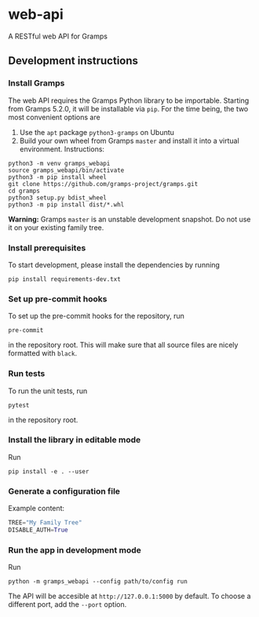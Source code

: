 # web-api

A RESTful web API for Gramps

## Development instructions

### Install Gramps

The web API requires the Gramps Python library to be importable. Starting from Gramps 5.2.0, it will be installable via `pip`. For the time being, the two most convenient options are

1. Use the `apt` package `python3-gramps` on Ubuntu
2. Build your own wheel from Gramps `master` and install it into a virtual environment. Instructions:

```
python3 -m venv gramps_webapi
source gramps_webapi/bin/activate
python3 -m pip install wheel
git clone https://github.com/gramps-project/gramps.git
cd gramps
python3 setup.py bdist_wheel
python3 -m pip install dist/*.whl
```
**Warning:** Gramps `master` is an unstable development snapshot. Do not use it on your existing family tree.

### Install prerequisites

To start development, please install the dependencies by running
```
pip install requirements-dev.txt
```

### Set up pre-commit hooks

To set up the pre-commit hooks for the repository, run
```
pre-commit
```
in the repository root. This will make sure that all source files are nicely formatted with `black`.

### Run tests

To run the unit tests, run
```
pytest
```
in the repository root.

### Install the library in editable mode

Run
```
pip install -e . --user
```

### Generate a configuration file

Example content:

```python
TREE="My Family Tree"
DISABLE_AUTH=True
```

### Run the app in development mode


Run
```
python -m gramps_webapi --config path/to/config run
```
The API will be accesible at `http://127.0.0.1:5000` by default. To choose a different port, add the `--port` option.
